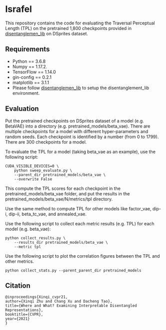 # Israfel

This repository contains the code for evaluating the
Traversal Perceptual Length (TPL)
on the pretrained 1,800 checkpoints provided in
[disentanglemen_lib](https://github.com/google-research/disentanglement_lib)
on DSprites dataset.

## Requirements

* Python == 3.6.8
* Numpy == 1.17.2.
* TensorFlow == 1.14.0
* gin-config == 0.2.1
* matplotlib == 3.1.1
* Please follow [disentanglemen_lib](https://github.com/google-research/disentanglement_lib)
to setup the disentanglement_lib environment.

## Evaluation
Put the pretrained checkpoints on DSprites dataset of a model (e.g. BetaVAE)
into a directory (e.g. pretrained_models/beta_vae). There are multiple
checkpoints for a model with different hyper-parameters and random seeds.
Each checkpoint is identified by a number (from 0 to 1799).
There are 300 checkpoints for a model.

To evaluate the TPL for a model (taking beta_vae as an example),
use the following script:
```
CUDA_VISIBLE_DEVICES=0 \
    python sweep_evaluate.py \
    --parent_dir pretrained_models/beta_vae \
    --overwrite False
```
This compute the TPL scores for each checkpoint in the
pretrained_models/beta_vae folder, and put the results in the
pretrained_models/beta_vae/N/metrics/tpl directory.

Use the same method to compute TPL for other models like factor_vae, dip-i,
dip-ii, beta_tc_vae, and annealed_vae.

Use the following script to collect each metric results (e.g. TPL)
for each model (e.g. beta_vae):
```
python collect_results.py \
    --results_dir pretrained_models/beta_vae \
    --metric tpl
```

Use the following script to plot the correlation figures between the TPL and
other metrics.
```
python collect_stats.py --parent_parent_dir pretrained_models
```

## Citation
```
@inproceedings{Xinqi_cvpr21,
author={Xinqi Zhu and Chang Xu and Dacheng Tao},
title={Where and What? Examining Interpretable Disentangled Representations},
booktitle={CVPR},
year={2021}
}
```
